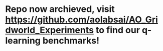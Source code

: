 # Repo now archieved, visit https://github.com/aolabsai/AO_Gridworld_Experiments to find our q-learning benchmarks!
